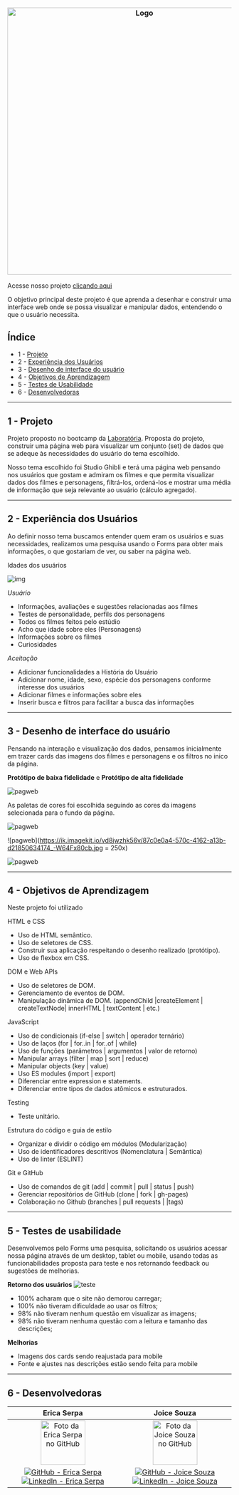 <h3 align="center">
    <img alt="Logo" title="#logo" src="https://ik.imagekit.io/vd8jwzhk56v/logo_5D1oHr1io8.png?updatedAt=1631306578498" width="600px">
</h3>

Acesse nosso projeto [clicando aqui](https://joiceesouza.github.io/SAP006-data-lovers/)

O objetivo principal deste projeto é que aprenda a desenhar e construir uma interface web
onde se possa visualizar e manipular dados, entendendo o que o usuário necessita.

## Índice

* 1 - [Projeto](#Projeto)
* 2 - [Experiência dos Usuários](#Experiência-dos-Usuários)
* 3 - [Desenho de interface do usuário](#Desenho-de-interface-do-usuário)
* 4 - [Objetivos de Aprendizagem](#Objetivos-de-Aprendizagem)
* 5 - [Testes de Usabilidade](#Testes-de-usabilidade)
* 6 - [Desenvolvedoras](#Desenvolvedoras)

---

## 1 - Projeto

Projeto proposto no bootcamp da [Laboratória](https://www.laboratoria.la/br).
Proposta do projeto, construir uma página web para visualizar um conjunto (set) de dados que se adeque às necessidades do usuário do tema escolhido.

Nosso tema escolhido foi Studio Ghibli e terá uma página web pensando nos usuários que gostam e admiram os filmes e que permita visualizar dados dos filmes e personagens, filtrá-los, ordená-los e mostrar uma média de informação que seja relevante ao usuário (cálculo agregado).

---

## 2 - Experiência dos Usuários

Ao definir nosso tema buscamos entender quem eram os usuários e suas necessidades, realizamos uma pesquisa usando o Forms para obter mais informações, o que gostariam de ver, ou saber na página web.

Idades dos usuários

![img](https://ik.imagekit.io/vd8jwzhk56v/Idades_Knm36ykJq.png)



*Usuário*
- Informações, avaliações e sugestões relacionadas aos filmes
- Testes de personalidade, perfils dos personagens
- Todos os filmes feitos pelo estúdio 
- Acho que idade sobre eles (Personagens)
- Informações sobre os filmes
- Curiosidades


*Aceitação*
- Adicionar funcionalidades a História do Usuário
- Adicionar nome, idade, sexo, espécie dos personagens conforme interesse dos usuários
- Adicionar filmes e informações sobre eles
- Inserir busca e filtros para facilitar a busca das informações

---

## 3 - Desenho de interface do usuário

Pensando na interação e visualização dos dados, pensamos inicialmente em trazer cards das imagens dos filmes e personagens e os filtros no inico da página.

**Protótipo de baixa fidelidade**   e  **Protótipo de alta fidelidade**

![pagweb](https://ik.imagekit.io/vd8jwzhk56v/baixafidelidade_SsIkoNSbuB-.png)

As paletas de cores foi escolhida seguindo as cores da imagens selecionada para o fundo da página.

![pagweb](https://ik.imagekit.io/vd8jwzhk56v/paleta_fk6ien-sZ)

![pagweb](https://ik.imagekit.io/vd8jwzhk56v/87c0e0a4-570c-4162-a13b-d21850634174_-W64Fx80cb.jpg = 250x)

![pagweb](https://ik.imagekit.io/vd8jwzhk56v/altafidelidade_YPvDbNmr07.png)

---

## 4 - Objetivos de Aprendizagem

Neste projeto foi utilizado 

HTML e CSS
* Uso de HTML semântico.
* Uso de seletores de CSS.
* Construir sua aplicação respeitando o desenho realizado (protótipo).
* Uso de flexbox em CSS.

DOM e Web APIs
* Uso de seletores de DOM.
* Gerenciamento de eventos de DOM.
* Manipulação dinâmica de DOM. (appendChild |createElement | createTextNode| innerHTML | textContent | etc.)

JavaScript
* Uso de condicionais (if-else | switch | operador ternário)
* Uso de laços (for | for..in | for..of | while)
* Uso de funções (parâmetros | argumentos | valor de retorno)
* Manipular arrays (filter | map | sort | reduce)
* Manipular objects (key | value)
* Uso ES modules (import | export)
* Diferenciar entre expression e statements.
* Diferenciar entre tipos de dados atômicos e estruturados.

Testing
* Teste unitário.

Estrutura do código e guia de estilo
* Organizar e dividir o código em módulos (Modularização)
* Uso de identificadores descritivos (Nomenclatura | Semântica)
* Uso de linter (ESLINT)

Git e GitHub
* Uso de comandos de git (add | commit | pull | status | push)
* Gerenciar repositórios de GitHub (clone | fork | gh-pages)
* Colaboração no Github (branches | pull requests | |tags)

---

## 5 - Testes de usabilidade
Desenvolvemos pelo Forms uma pesquisa, solicitando os usuários acessar nossa página através de um desktop, tablet ou mobile, usando todas as funcionabilidades proposta para teste e nos retornando feedback ou sugestões de melhorias.

**Retorno dos usuários**
![teste](https://ik.imagekit.io/vd8jwzhk56v/responsividade_yhNzYI7S9Y.png)
- 100% acharam que o site não demorou carregar;
- 100% não tiveram dificuldade ao usar os filtros;
- 98% não tiveram nenhum questão em visualizar as imagens;
- 98% não tiveram nenhuma questão com a leitura e tamanho das descrições;

**Melhorias**
- Imagens dos cards sendo reajustada para mobile
- Fonte e ajustes nas descrições estão sendo feita para mobile

---

## 6 - Desenvolvedoras


<div align="center">
  <table>
    <thead>
      <tr>
        <th align="center">Erica Serpa</th>
        <th align="center">Joice Souza</th>
      </tr>
    </thead>
    <tbody>
      <tr>
        <td align="center">
          <a href="#">
            <img src="https://avatars.githubusercontent.com/u/83040250?v=4" width="100px;" alt="Foto da Erica Serpa no GitHub"/><br>
          </a>
        </td>
        <td align="center">
          <a href="#">
            <img src="https://avatars.githubusercontent.com/u/83086898?v=4" width="100px;" alt="Foto da Joice Souza no GitHub"/><br>
          </a>
        </td>
      </tr>
      <tr>
        <td align="center">
          <a href="https://github.com/EricaSerpa">
            <img alt="GitHub - Erica Serpa" src="https://img.shields.io/badge/github-%23121011.svg?style=for-the-badge&logo=github&logoColor=white" style="max-width: 100%;">
          </a>
          <a href="https://www.linkedin.com/in/ericaserpa/">
            <img alt="LinkedIn - Erica Serpa" src="https://img.shields.io/badge/linkedin-%230077B5.svg?style=for-the-badge&logo=linkedin&logoColor=white">
          </a>
        </td>
        <td align="center">
          <a href="https://github.com/joiceesouza">
            <img alt="GitHub - Joice Souza" src="https://img.shields.io/badge/github-%23121011.svg?style=for-the-badge&logo=github&logoColor=white" style="max-width: 100%;">
          </a>
          <a href="https://www.linkedin.com/in/joicesouza-/">
            <img alt="LinkedIn - Joice Souza" src="https://img.shields.io/badge/linkedin-%230077B5.svg?style=for-the-badge&logo=linkedin&logoColor=white">
          </a>
        </td>
      </tr>
    </tbody>
  </table>
</div>
